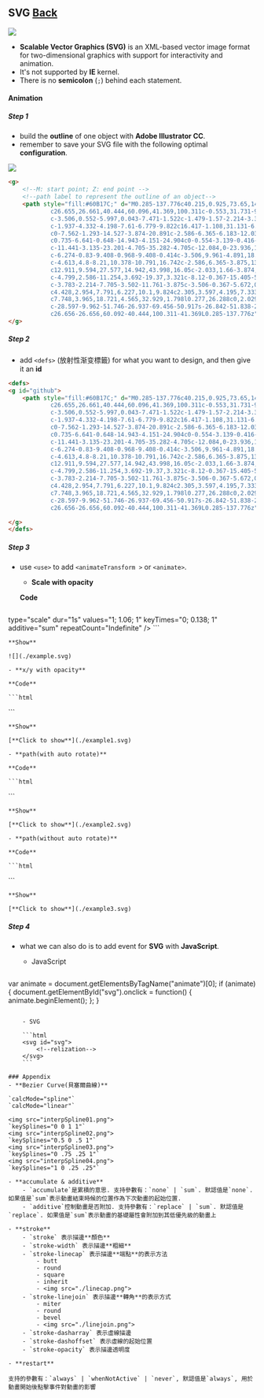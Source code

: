 ## SVG [Back](./../ProgrammingMenu.md)

<img src="./logo.png">

- **Scalable Vector Graphics (SVG)** is an XML-based vector image format for two-dimensional graphics with support for interactivity and animation.
- It's not supported by **IE** kernel.
- There is no **semicolon** (`;`) behind each statement.

#### Animation
##### Step 1
- build the **outline** of one object with **Adobe Illustrator CC**.
- remember to save your SVG file with the following optimal **configuration**.

<img src="./configuration.png">

```html
<g>
	<!--M: start point; Z: end point -->
	<!--path label to represent the outline of an object-->
	<path style="fill:#60B17C;" d="M0.285-137.776c40.215,0.925,73.65,14.713,100.311,41.369
			c26.655,26.661,40.444,60.096,41.369,100.311c-0.553,31.731-9.685,59.588-27.395,83.568s-40.864,40.955-69.457,50.917
			c-3.506,0.552-5.997,0.043-7.471-1.522c-1.479-1.57-2.214-3.368-2.214-5.397l0.277-39.017c0-6.641-0.968-12.129-2.906-16.465
			c-1.937-4.332-4.198-7.61-6.779-9.822c16.417-1.108,31.131-6.408,44.137-15.911c13.006-9.5,19.877-27.534,20.615-54.099
			c0-7.562-1.293-14.527-3.874-20.891c-2.586-6.365-6.183-12.038-10.792-17.019c1.107-1.841,2.028-6.087,2.768-12.729
			c0.735-6.641-0.648-14.943-4.151-24.904c0-0.554-3.139-0.416-9.408,0.414c-6.274,0.83-16.145,5.583-29.609,14.251
			c-11.441-3.135-23.201-4.705-35.282-4.705c-12.084,0-23.936,1.57-35.558,4.705c-13.469-8.668-23.34-13.421-29.609-14.251
			c-6.274-0.83-9.408-0.968-9.408-0.414c-3.506,9.961-4.891,18.262-4.151,24.904c0.735,6.641,1.66,10.888,2.767,12.729
			c-4.613,4.8-8.21,10.378-10.791,16.742c-2.586,6.365-3.875,13.421-3.875,21.169c0.736,26.385,7.563,44.371,20.477,53.961
			c12.911,9.594,27.577,14.942,43.998,16.05c-2.033,1.66-3.874,4.059-5.534,7.194c-1.66,3.14-2.863,7.013-3.598,11.622
			c-4.799,2.586-11.254,3.692-19.37,3.321c-8.12-0.367-15.405-5.44-21.861-15.219c-2.953-4.981-6.322-8.578-10.1-10.792
			c-3.783-2.214-7.705-3.502-11.761-3.875c-3.506-0.367-5.672,0.187-6.503,1.66c-0.83,1.479,0.968,3.694,5.395,6.641
			c4.428,2.954,7.791,6.227,10.1,9.824c2.305,3.597,4.195,7.333,5.673,11.207c2.214,5.903,7.195,10.835,14.943,14.805
			c7.748,3.965,18.721,4.565,32.929,1.798l0.277,26.288c0,2.029-0.74,3.827-2.214,5.397c-1.479,1.565-3.969,2.075-7.472,1.522
			c-28.597-9.962-51.746-26.937-69.456-50.917s-26.842-51.838-27.395-83.568c0.921-40.215,14.709-73.651,41.369-100.311
			c26.656-26.656,60.092-40.444,100.311-41.369L0.285-137.776z"/>
</g>
```
##### Step 2
- add `<defs>` (放射性渐变標籤) for what you want to design, and then give it an **id**

```html
<defs>
<g id="github">
	<path style="fill:#60B17C;" d="M0.285-137.776c40.215,0.925,73.65,14.713,100.311,41.369
			c26.655,26.661,40.444,60.096,41.369,100.311c-0.553,31.731-9.685,59.588-27.395,83.568s-40.864,40.955-69.457,50.917
			c-3.506,0.552-5.997,0.043-7.471-1.522c-1.479-1.57-2.214-3.368-2.214-5.397l0.277-39.017c0-6.641-0.968-12.129-2.906-16.465
			c-1.937-4.332-4.198-7.61-6.779-9.822c16.417-1.108,31.131-6.408,44.137-15.911c13.006-9.5,19.877-27.534,20.615-54.099
			c0-7.562-1.293-14.527-3.874-20.891c-2.586-6.365-6.183-12.038-10.792-17.019c1.107-1.841,2.028-6.087,2.768-12.729
			c0.735-6.641-0.648-14.943-4.151-24.904c0-0.554-3.139-0.416-9.408,0.414c-6.274,0.83-16.145,5.583-29.609,14.251
			c-11.441-3.135-23.201-4.705-35.282-4.705c-12.084,0-23.936,1.57-35.558,4.705c-13.469-8.668-23.34-13.421-29.609-14.251
			c-6.274-0.83-9.408-0.968-9.408-0.414c-3.506,9.961-4.891,18.262-4.151,24.904c0.735,6.641,1.66,10.888,2.767,12.729
			c-4.613,4.8-8.21,10.378-10.791,16.742c-2.586,6.365-3.875,13.421-3.875,21.169c0.736,26.385,7.563,44.371,20.477,53.961
			c12.911,9.594,27.577,14.942,43.998,16.05c-2.033,1.66-3.874,4.059-5.534,7.194c-1.66,3.14-2.863,7.013-3.598,11.622
			c-4.799,2.586-11.254,3.692-19.37,3.321c-8.12-0.367-15.405-5.44-21.861-15.219c-2.953-4.981-6.322-8.578-10.1-10.792
			c-3.783-2.214-7.705-3.502-11.761-3.875c-3.506-0.367-5.672,0.187-6.503,1.66c-0.83,1.479,0.968,3.694,5.395,6.641
			c4.428,2.954,7.791,6.227,10.1,9.824c2.305,3.597,4.195,7.333,5.673,11.207c2.214,5.903,7.195,10.835,14.943,14.805
			c7.748,3.965,18.721,4.565,32.929,1.798l0.277,26.288c0,2.029-0.74,3.827-2.214,5.397c-1.479,1.565-3.969,2.075-7.472,1.522
			c-28.597-9.962-51.746-26.937-69.456-50.917s-26.842-51.838-27.395-83.568c0.921-40.215,14.709-73.651,41.369-100.311
			c26.656-26.656,60.092-40.444,100.311-41.369L0.285-137.776z"/>

</g>
</defs>
```

##### Step 3
- use `<use>` to add `<animateTransform >` or `<animate>`.
	
	- **Scale with opacity**
	
	**Code**

	```html
<use x="0" y="0" opcity="0" xlink:href="#github">
		<animateTransform
			attributeName="transform"
			attributeType="XML" <!--this can be CSS/XML/auto, x, y and transform belong to XML-->
			type="scale"
			dur="1s"
			values="1; 1.06; 1"
			keyTimes="0; 0.138; 1" <!--time: 0.138 * 1, to be 1.06.-->
			additive="sum" <!--This attribute controls whether or not the animation is additive.-->
			repeatCount="Indefinite" <!--forever-->
			/>
		<animate
			attributeName="opacity"
			dur="1s"
			values="0; 0.6; 0"
			keyTimes="0; 0.138; 1"
			repeatCount="Indefinite"
			/>
</use>
```
	
	**Show**

	![](./example.svg)

	- **x/y with opacity**
	
	**Code**

	```html
<use x="0" y="0" opcity="0" xlink:href="#github">
		<animate
			attributeName="x"
			dur="2s"
			values="0; 100; 200; 100; 0; -100; -200; -100; 0"
			keyTimes="0; 0.125; 0.25; 0.375; 0.5; 0.625; 0.75; 0.875; 1"
			repeatCount="indefinite"
			/>
		<animate
			attributeName="y"
			dur="2s"
			values="0; 100; 200; 100; 0; -100; -200; -100; 0"
			keyTimes="0; 0.125; 0.25; 0.375; 0.5; 0.625; 0.75; 0.875; 1"
			repeatCount="indefinite"
			/>
		<animate
			attributeName="opacity"
			dur="2s"
			values="0; 1; 0"
			keyTimes="0; 0.5; 1"
			repeatCount="indefinite"
			/>
</use>
```
	
	**Show**

	[**Click to show**](./example1.svg)

	- **path(with auto rotate)**
	
	**Code**

	```html
<use x="0" y="0" opcity="0" xlink:href="#github">
		<animateMotion
			attributeName="x"
			dur="2s"
			keyTimes="0; 0.138; 1"
			path="M10,80 q100,120 120,20 q140,-50 160,0"
			repeatCount="indefinite"
			/>
		<animate
			attributeName="opacity"
			dur="2s"
			values="0; 1; 0"
			keyTimes="0; 0.138; 1"
			repeatCount="indefinite"
			/>
</use>
```
	
	**Show**

	[**Click to show**](./example2.svg)

	- **path(without auto rotate)**
	
	**Code**

	```html
<use x="0" y="0" opcity="0" xlink:href="#github">
		<animateMotion
			attributeName="x"
			dur="2s"
			keyTimes="0; 0.138; 1"
			path="M10,80 q100,120 120,20 q140,-50 160,0"
			repeatCount="indefinite"
			rotate="auto"
			/>
		<animate
			attributeName="opacity"
			dur="2s"
			values="0; 1; 0"
			keyTimes="0; 0.138; 1"
			repeatCount="indefinite"
			/>
</use>
```
	
	**Show**

	[**Click to show**](./example3.svg)

##### Step 4
- what we can also do is to add event for **SVG** with **JavaScript**.

	- JavaScript 

	```js
var animate = document.getElementsByTagName("animate")[0];
if (animate) {
    document.getElementById("svg").onclick = function() {
        animate.beginElement();
    };
}
```

	- SVG
	
	```html
    <svg id="svg">
    	<!--relization-->
    </svg>
    ```

### Appendix
- **Bezier Curve(貝塞爾曲線)**

`calcMode="spline"`
`calcMode="linear"` 

<img src="interpSpline01.png">
`keySplines="0 0 1 1"`
<img src="interpSpline02.png">
`keySplines="0.5 0 .5 1"`
<img src="interpSpline03.png">
`keySplines="0 .75 .25 1"`
<img src="interpSpline04.png">
`keySplines="1 0 .25 .25"`

- **accumulate & additive**
	- `accumulate`是累積的意思. 支持參數有：`none` | `sum`. 默認值是`none`. 如果值是`sum`表示動畫結束時候的位置作為下次動畫的起始位置.
	- `additive`控制動畫是否附加. 支持參數有：`replace` | `sum`. 默認值是`replace`. 如果值是`sum`表示動畫的基礎屬性會附加到其低優先級的動畫上

- **stroke**
	- `stroke` 表示描邊**顏色**
	- `stroke-width` 表示描邊**粗細**
	- `stroke-linecap` 表示描邊**端點**的表示方法
		- butt
		- round
		- square
		- inherit
		- <img src="./linecap.png">
	- `stroke-linejoin` 表示描邊**轉角**的表示方式
		- miter
		- round
		- bevel
		- <img src="./linejoin.png">
	- `stroke-dasharray` 表示虛線描邊
	- `stroke-dashoffset` 表示虛線的起始位置
	- `stroke-opacity` 表示描邊透明度
	
- **restart**

支持的參數有：`always` | `whenNotActive` | `never`, 默認值是`always`, 用於動畫開始後點擊事件對動畫的影響

